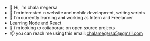 - 👋 Hi, I’m chala megersa
- 👀 I’m interested in website and mobile development, writing scripts
- 🌱 I’m currently learning and working as Intern and Freelancer
- Learning Node and React
- 💞️ I’m looking to collaborate on open source projects
- 📫 you can reach me using this email: chalamegersa5@gmail.com

<!---
chalameg/chalameg is a ✨ special ✨ repository because its `README.md` (this file) appears on your GitHub profile.
You can click the Preview link to take a look at your changes.
--->
